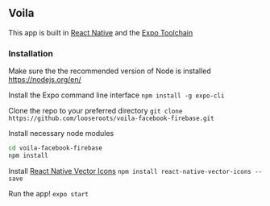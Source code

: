 ## Voila

This app is built in [React Native](https://facebook.github.io/react-native/) and the [Expo Toolchain](https://expo.io/)

### Installation
Make sure the the recommended version of Node is installed
https://nodejs.org/en/

Install the Expo command line interface
`npm install -g expo-cli`

Clone the repo to your preferred directory
`git clone https://github.com/looseroots/voila-facebook-firebase.git`

Install necessary node modules
```bash
cd voila-facebook-firebase
npm install
```

Install [React Native Vector Icons](https://github.com/oblador/react-native-vector-icons)
`npm install react-native-vector-icons --save`

Run the app!
`expo start`